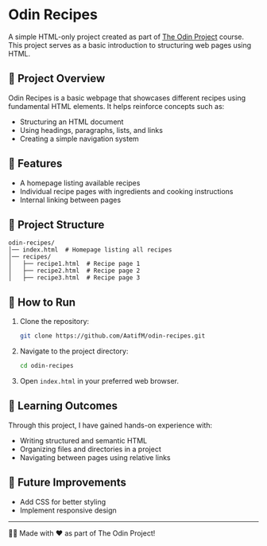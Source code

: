 # Odin Recipes

A simple HTML-only project created as part of [The Odin Project](https://www.theodinproject.com/) course. This project serves as a basic introduction to structuring web pages using HTML.

## 📌 Project Overview
Odin Recipes is a basic webpage that showcases different recipes using fundamental HTML elements. It helps reinforce concepts such as:
- Structuring an HTML document
- Using headings, paragraphs, lists, and links
- Creating a simple navigation system

## 🚀 Features
- A homepage listing available recipes
- Individual recipe pages with ingredients and cooking instructions
- Internal linking between pages

## 📂 Project Structure
```
odin-recipes/
│── index.html  # Homepage listing all recipes
│── recipes/
│   ├── recipe1.html  # Recipe page 1
│   ├── recipe2.html  # Recipe page 2
│   ├── recipe3.html  # Recipe page 3
```

## 🔧 How to Run
1. Clone the repository:
   ```sh
   git clone https://github.com/AatifM/odin-recipes.git
   ```
2. Navigate to the project directory:
   ```sh
   cd odin-recipes
   ```
3. Open `index.html` in your preferred web browser.

## 📖 Learning Outcomes
Through this project, I have gained hands-on experience with:
- Writing structured and semantic HTML
- Organizing files and directories in a project
- Navigating between pages using relative links

## 📝 Future Improvements
- Add CSS for better styling
- Implement responsive design

---
👨‍💻 Made with ❤️ as part of The Odin Project!

